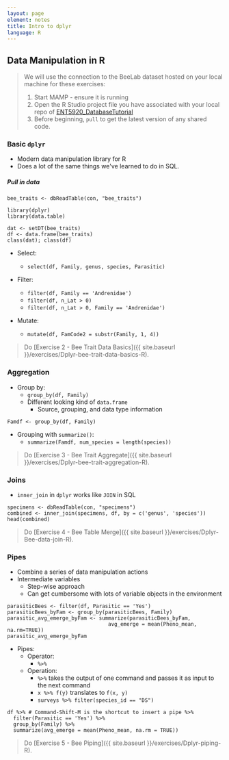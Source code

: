 ```yaml
---
layout: page
element: notes
title: Intro to dplyr
language: R
--- 
```


## Data Manipulation in R

>We will use the connection to the BeeLab dataset hosted on your local machine
for these exercises:
>
> 1. Start MAMP - ensure it is running
> 2. Open the R Studio project file you have associated with your local repo
> of [ENT5920_DatabaseTutorial](https://github.umn.edu/dcarivea/ENT5920_DatabaseTutorial)
> 3. Before beginning, `pull` to get the latest version of any shared code.



### Basic `dplyr`

* Modern data manipulation library for R
* Does a lot of the same things we've learned to do in SQL.

##### Pull in data
```
bee_traits <- dbReadTable(con, "bee_traits")

library(dplyr)
library(data.table)

dat <- setDT(bee_traits)
df <- data.frame(bee_traits)
class(dat); class(df)

```

* Select: 
    * `select(df, Family, genus, species, Parasitic)`
* Filter:   
	* `filter(df, Family == 'Andrenidae')`
	* `filter(df, n_Lat > 0)`
	* `filter(df, n_Lat > 0, Family == 'Andrenidae')`

* Mutate: 
    * `mutate(df, FamCode2 = substr(Family, 1, 4))`

> Do [Exercise 2 - Bee Trait Data Basics]({{ site.baseurl }}/exercises/Dplyr-bee-trait-data-basics-R).

### Aggregation

* Group by: 
    * `group_by(df, Family)`
    * Different looking kind of `data.frame` 
        * Source, grouping, and data type information

```
Famdf <- group_by(df, Family)
```

* Grouping with `summarize()`:
    * `summarize(Famdf, num_species = length(species))`

> Do [Exercise 3 - Bee Trait Aggregate]({{ site.baseurl }}/exercises/Dplyr-bee-trait-aggregation-R).

### Joins

* `inner_join` in `dplyr` works like `JOIN` in SQL

```
specimens <- dbReadTable(con, "specimens")
combined <- inner_join(specimens, df, by = c('genus', 'species'))
head(combined)
```

> Do [Exercise 4 - Bee Table Merge]({{ site.baseurl }}/exercises/Dplyr-Bee-data-join-R).

### Pipes

* Combine a series of data manipulation actions
* Intermediate variables
    * Step-wise approach 
    * Can get cumbersome with lots of variable objects in the environment

```
parasiticBees <- filter(df, Parasitic == 'Yes')
parasiticBees_byFam <- group_by(parasiticBees, Family)
parasitic_avg_emerge_byFam <- summarize(parasiticBees_byFam, 
                                 avg_emerge = mean(Pheno_mean, na.rm=TRUE))
parasitic_avg_emerge_byFam
```

* Pipes:
    * Operator: 
        * `%>%`
    * Operation:
        * `%>%` takes the output of one command and passes it as input to the next command 
        * `x %>% f(y)` translates to `f(x, y)`
        * `surveys %>% filter(species_id == "DS")`

```
df %>% # Command-Shift-M is the shortcut to insert a pipe %>% 
  filter(Parasitic == 'Yes') %>% 
  group_by(Family) %>% 
  summarize(avg_emerge = mean(Pheno_mean, na.rm = TRUE))
```

> Do [Exercise 5 - Bee Piping]({{ site.baseurl }}/exercises/Dplyr-piping-R).
